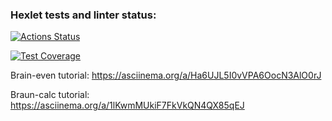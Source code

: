 ### Hexlet tests and linter status:
[![Actions Status](https://github.com/zagarskih/frontend-project-44/workflows/hexlet-check/badge.svg)](https://github.com/zagarskih/frontend-project-44/actions)

[![Test Coverage](https://api.codeclimate.com/v1/badges/3ea895dd1061844c597c/test_coverage)](https://codeclimate.com/github/zagarskih/frontend-project-44/test_coverage)

Brain-even tutorial:
https://asciinema.org/a/Ha6UJL5I0vVPA6OocN3AlO0rJ

Braun-calc tutorial:
https://asciinema.org/a/1lKwmMUkiF7FkVkQN4QX85qEJ
